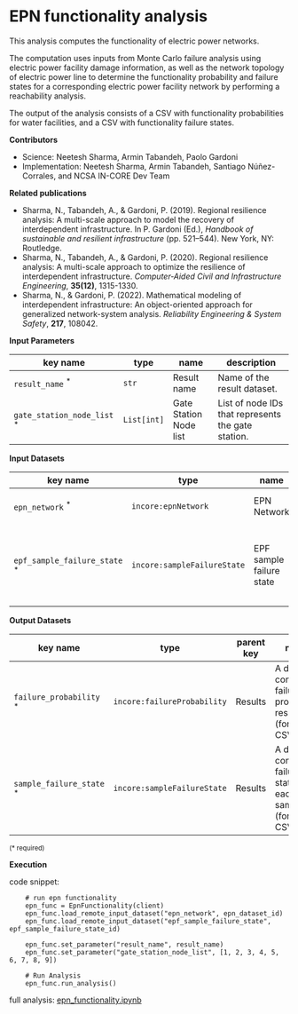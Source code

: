 # EPN functionality analysis

This analysis computes the functionality of electric power networks.

The computation uses inputs from Monte Carlo failure analysis using electric power facility damage information, as 
well as the network topology of electric power line to determine the functionality probability and failure states 
for a corresponding electric power facility network by performing a reachability analysis.

The output of the analysis consists of a CSV with functionality probabilities for water facilities, and a CSV 
with functionality failure states.

**Contributors**

- Science: Neetesh Sharma, Armin Tabandeh, Paolo Gardoni
- Implementation: Neetesh Sharma, Armin Tabandeh, Santiago Núñez-Corrales, and NCSA IN-CORE Dev Team

**Related publications**

* Sharma, N., Tabandeh, A., & Gardoni, P. (2019). Regional resilience analysis: A multi-scale approach to model the 
  recovery of interdependent infrastructure. In P. Gardoni (Ed.), *Handbook of sustainable and resilient 
  infrastructure* (pp. 521–544). New York, NY: Routledge.
* Sharma, N., Tabandeh, A., & Gardoni, P. (2020). Regional resilience analysis: A multi-scale approach to optimize 
  the resilience of interdependent infrastructure. *Computer‐Aided Civil and Infrastructure Engineering*, **35(12)**, 
  1315-1330.
* Sharma, N., & Gardoni, P. (2022). Mathematical modeling of interdependent infrastructure: An object-oriented 
  approach for generalized network-system analysis. *Reliability Engineering & System Safety*, **217**, 108042.
    
**Input Parameters**

key name | type | name | description
--- | --- | --- | ---
`result_name` <sup>*</sup> | `str` | Result name | Name of the result dataset.
`gate_station_node_list` <sup>*</sup> | `List[int]` | Gate Station Node list | List of node IDs that represents the gate station.

**Input Datasets**

key name | type | name | description
--- | --- | --- | ---
`epn_network` <sup>*</sup> | `incore:epnNetwork` | EPN Network | EPN network dataset
`epf_sample_failure_state` <sup>*</sup> | `incore:sampleFailureState` | EPF sample failure state | CSV file of failure state for each sample. Output from MCS analysis.

**Output Datasets**

key name | type | parent key | name | description
--- | --- | --- | --- | ---
`failure_probability` <sup>*</sup> | `incore:failureProbability` | Results | A dataset containing failure probability results <br>(format: CSV).
`sample_failure_state` <sup>*</sup> | `incore:sampleFailureState` | Results | A dataset containing failure state for each sample <br>(format: CSV).
                    
<small>(* required)</small>

**Execution** 

code snippet:

```
    # run epn functionality
    epn_func = EpnFunctionality(client)
    epn_func.load_remote_input_dataset("epn_network", epn_dataset_id)
    epn_func.load_remote_input_dataset("epf_sample_failure_state", epf_sample_failure_state_id)

    epn_func.set_parameter("result_name", result_name)
    epn_func.set_parameter("gate_station_node_list", [1, 2, 3, 4, 5, 6, 7, 8, 9])

    # Run Analysis
    epn_func.run_analysis()
```

full analysis: [epn_functionality.ipynb](https://github.com/IN-CORE/incore-docs/blob/main/notebooks/epn_functionality.ipynb)
